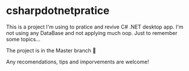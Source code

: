 # csharpdotnetpratice
This is a project I'm using to pratice and revive C# .NET desktop app. 
I'm not using any DataBase and not applying much oop. Just to remember some topics...

The project is in the Master branch 🙂

Any recomendations, tips and imporvements are welcome!
